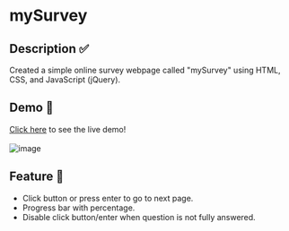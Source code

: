 # mySurvey
## Description ✅
Created a simple online survey webpage called "mySurvey" using HTML, CSS, and JavaScript (jQuery).
## Demo 🔗
[Click here](https://x4z7k.csb.app/) to see the live demo! <br><br>
![image](https://user-images.githubusercontent.com/81090746/147466570-208813c9-5c66-4bf7-8e6e-e0190754d41f.png)
## Feature 🌅 
<ul>
  <li>Click button or press enter to go to next page.</li>
  <li>Progress bar with percentage.</li>
  <li>Disable click button/enter when question is not fully answered.</li>
</ul>

